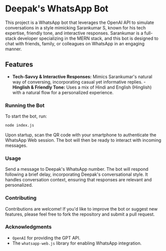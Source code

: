 # Deepak's WhatsApp Bot

This project is a WhatsApp bot that leverages the OpenAI API to simulate conversations in a style mimicking Sarankumar S, known for his tech expertise, friendly tone, and interactive responses. Sarankumar is a full-stack developer specializing in the MERN stack, and this bot is designed to chat with friends, family, or colleagues on WhatsApp in an engaging manner.

## Features

- **Tech-Savvy & Interactive Responses:** Mimics Sarankumar's natural way of conversing, incorporating casual yet informative replies.
-**Hinglish & Friendly Tone:** Uses a mix of Hindi and English (Hinglish) with a natural flow for a personalized experience.

### Running the Bot
To start the bot, run:
```bash
node index.js
```
Upon startup, scan the QR code with your smartphone to authenticate the WhatsApp Web session. The bot will then be ready to interact with incoming messages.

### Usage
Send a message to Deepak's WhatsApp number. The bot will respond following a brief delay, incorporating Deepak's conversational style. It handles conversation context, ensuring that responses are relevant and personalized.

### Contributing
Contributions are welcome! If you'd like to improve the bot or suggest new features, please feel free to fork the repository and submit a pull request.

### Acknowledgments
- `OpenAI` for providing the GPT API.
- The `whatsapp-web.js` library for enabling WhatsApp integration.